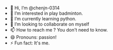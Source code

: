 - 👋 Hi, I’m @chenjn-0314
- 👀 I’m interested in play badminton.
- 🌱 I’m currently learning python.
- 💞️ I’m looking to collaborate on myself
- 📫 How to reach me ? You don't need to know.
- 😄 Pronouns: passion!
- ⚡ Fun fact: It's me.

<!---
chenjn-0314/chenjn-0314 is a ✨ special ✨ repository because its `README.md` (this file) appears on your GitHub profile.
You can click the Preview link to take a look at your changes.
--->
